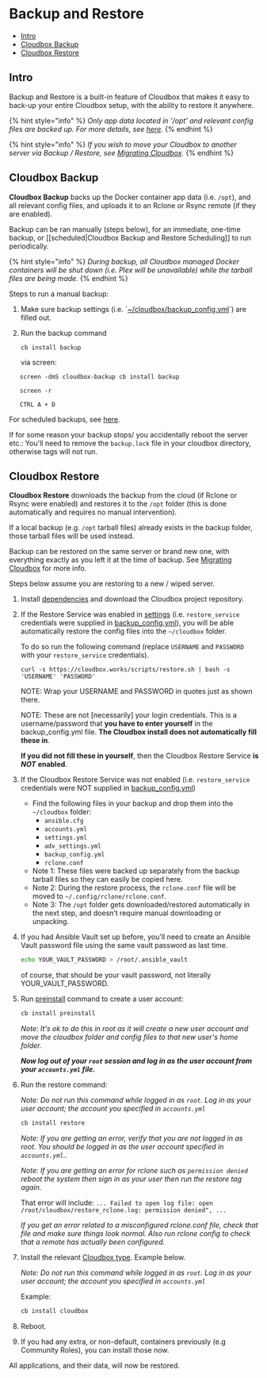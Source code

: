 # Backup and Restore

* [Intro](cloudbox-backup-and-restore.md#intro)
* [Cloudbox Backup](cloudbox-backup-and-restore.md#cloudbox-backup)
* [Cloudbox Restore](cloudbox-backup-and-restore.md#cloudbox-restore)

## Intro

Backup and Restore is a built-in feature of Cloudbox that makes it easy to back-up your entire Cloudbox setup, with the ability to restore it anywhere.

{% hint style="info" %}
_Only app data located in '/opt' and relevant config files are backed up. For more details, see_ [_here_](../troubleshooting/faq-from-cb.md#what-is-backed-up)_._
{% endhint %}

{% hint style="info" %}
_If you wish to move your Cloudbox to another server via Backup / Restore, see_ [_Migrating Cloudbox_](../recommended-reading/migrating-cloudbox.md)_._
{% endhint %}

## Cloudbox Backup

**Cloudbox Backup** backs up the Docker container app data \(i.e. `/opt`\), and all relevant config files, and uploads it to an Rclone or Rsync remote \(if they are enabled\).

Backup can be ran manually \(steps below\), for an immediate, one-time backup, or \[\[scheduled\|Cloudbox Backup and Restore Scheduling\]\] to run periodically.

{% hint style="info" %}
_During backup, all Cloudbox managed Docker containers will be shut down \(i.e. Plex will be unavailable\) while the tarball files are being made._
{% endhint %}

Steps to run a manual backup:

1. Make sure backup settings \(i.e. \`[~/cloudbox/backup\_config.yml](cloudbox-backup-and-restore-settings.md)\`\) are filled out.
2. Run the backup command

   ```text
   cb install backup
   ```

   via screen:

```text
   screen -dmS cloudbox-backup cb install backup
```

```text
   screen -r
```

```text
   CTRL A + D
```

For scheduled backups, see [here](cloudbox-backup-and-restore-settings.md).

If for some reason your backup stops/ you accidentally reboot the server etc.: You'll need to remove the `backup.lock` file in your cloudbox directory, otherwise tags will not run.

## Cloudbox Restore

**Cloudbox Restore** downloads the backup from the cloud \(if Rclone or Rsync were enabled\) and restores it to the `/opt` folder \(this is done automatically and requires no manual intervention\).

If a local backup \(e.g. `/opt` tarball files\) already exists in the backup folder, those tarball files will be used instead.

Backup can be restored on the same server or brand new one, with everything exactly as you left it at the time of backup. See [Migrating Cloudbox](../recommended-reading/migrating-cloudbox.md) for more info.

Steps below assume you are restoring to a new / wiped server.

1. Install [dependencies](../install-cloudbox/02-install-dependencies.md) and download the Cloudbox project repository.
2. If the Restore Service was enabled in [settings](cloudbox-backup-and-restore-settings.md) \(i.e. `restore_service` credentials were supplied in [backup\_config.yml](cloudbox-backup-and-restore-settings.md)\), you will be able automatically restore the config files into the `~/cloudbox` folder.

   To do so run the following command \(replace `USERNAME` and `PASSWORD` with your `restore_service` credentials\).

   ```text
   curl -s https://cloudbox.works/scripts/restore.sh | bash -s 'USERNAME' 'PASSWORD'
   ```

   NOTE: Wrap your USERNAME and PASSWORD in quotes just as shown there.  
  
   NOTE: These are not \[necessarily\] your login credentials. This is a username/password that **you have to enter yourself** in the backup\_config.yml file. **The Cloudbox install does not automatically fill these in**.   
  
   **If you did not fill these in yourself**, then the Cloudbox Restore Service **is** _**NOT**_ **enabled**.

3. If the Cloudbox Restore Service was not enabled \(i.e. `restore_service` credentials were NOT supplied in [backup\_config.yml](cloudbox-backup-and-restore-settings.md)\) 
   * Find the following files in your backup and drop them into the `~/cloudbox` folder:
     * `ansible.cfg`
     * `accounts.yml`
     * `settings.yml`
     * `adv_settings.yml`
     * `backup_config.yml`
     * `rclone.conf` 
   * Note 1: These files were backed up separately from the backup tarball files so they can easily be copied here.
   * Note 2: During the restore process, the `rclone.conf` file will be moved to `~/.config/rclone/rclone.conf`.
   * Note 3: The `/opt` folder gets downloaded/restored automatically in the next step, and doesn’t require manual downloading or unpacking.
4. If you had Ansible Vault set up before, you'll need to create an Ansible Vault password file using the same vault password as last time.

   ```bash
   echo YOUR_VAULT_PASSWORD > /root/.ansible_vault
   ```

   of course, that should be your vault password, not literally YOUR\_VAULT\_PASSWORD.

5. Run [preinstall](../install-cloudbox/05-preinstall.md) command to create a user account:

   ```bash
   cb install preinstall
   ```

   _Note: It's ok to do this in root as it will create a new user account and move the cloudbox folder and config files to that new user's home folder._

   _**Now log out of your `root` session and log in as the user account from your `accounts.yml` file.**_

6. Run the restore command:

   _Note: Do not run this command while logged in as `root`. Log in as your user account; the account you specified in `accounts.yml`_

   ```bash
   cb install restore
   ```

   _Note: If you are getting an error, verify that you are not logged in as root. You should be logged in as the user account specified in `accounts.yml`.._

   _Note: If you are getting an error for rclone such as `permission denied` reboot the system then sign in as your user then run the restore tag again._

   That error will include: `... Failed to open log file: open /root/cloudbox/restore_rclone.log: permission denied", ...`

   _If you get an error related to a misconfigured rclone.conf file, check that file and make sure things look normal. Also run rclone config to check that a remote has actually been configured._

7. Install the relevant [Cloudbox type](../basics/basics-cloudbox-install-types.md). Example below.

   _Note: Do not run this command while logged in as `root`. Log in as your user account; the account you specified in `accounts.yml`_

   Example:

   ```bash
   cb install cloudbox
   ```

8. Reboot.
9. If you had any extra, or non-default, containers previously \(e.g Community Roles\), you can install those now.

All applications, and their data, will now be restored.

